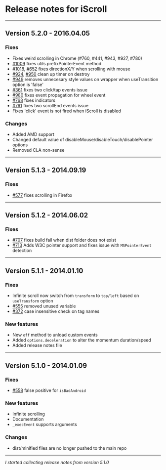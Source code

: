 # Release notes for iScroll

---

##  Version 5.2.0 - 2016.04.05

### Fixes
* Fixes weird scrolling in Chrome (#760, #441, #943, #927, #780)
* [#1009](https://github.com/cubiq/iscroll/issues/1009) fixes utils.prefixPointerEvent method
* [#1018](https://github.com/cubiq/iscroll/issues/1018), [#652](https://github.com/cubiq/iscroll/issues/652) fixes directionX/Y when scrolling with mouse
* [#924](https://github.com/cubiq/iscroll/issues/924), [#950](https://github.com/cubiq/iscroll/issues/950) clean up timer on destroy
* [#949](https://github.com/cubiq/iscroll/issues/949) removes unnecesary style values on wrapper when useTransition option is 'false'
* [#361](https://github.com/cubiq/iscroll/issues/361) fixes two click/tap events issue
* [#980](https://github.com/cubiq/iscroll/issues/980) fixes event propagation for wheel event
* [#768](https://github.com/cubiq/iscroll/issues/768) fixes indicators
* [#761](https://github.com/cubiq/iscroll/issues/761) fixes two scrollEnd events issue
* Fixes 'click' event is not fired when iScroll is disabled

### Changes
* Added AMD support
* Changed default value of disableMouse/disableTouch/disablePointer options
* Removed CLA non-sense

---

##  Version 5.1.3 - 2014.09.19

### Fixes
* [#577](https://github.com/cubiq/iscroll/issues/577) fixes scrolling in Firefox

---

##  Version 5.1.2 - 2014.06.02

### Fixes
* [#707](https://github.com/cubiq/iscroll/pull/707) fixes build fail when dist folder does not exist
* [#713](https://github.com/cubiq/iscroll/pull/713) Adds W3C pointer support and fixes issue with `MSPointerEvent` detection

---

##  Version 5.1.1 - 2014.01.10

### Fixes
* Infinite scroll now switch from `transform` to `top/left` based on `useTransform` option
* [#555](https://github.com/cubiq/iscroll/issues/555) removed unused variable
* [#372](https://github.com/cubiq/iscroll/issues/372) case insensitive check on tag names

### New features
* New `off` method to unload custom events
* Added `options.deceleration` to alter the momentum duration/speed
* Added release notes file

---

##  Version 5.1.0 - 2014.01.09

### Fixes
* [#558](https://github.com/cubiq/iscroll/issues/558) false positive for `isBadAndroid`

### New features
* Infinite scrolling
* Documentation
* `_execEvent` supports arguments

### Changes
* dist/minified files are no longer pushed to the main repo

---

*I started collecting release notes from version 5.1.0*
